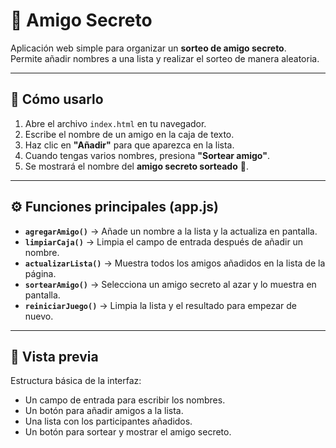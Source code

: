 # 🎉 Amigo Secreto

Aplicación web simple para organizar un **sorteo de amigo secreto**.  
Permite añadir nombres a una lista y realizar el sorteo de manera aleatoria.

---

## 🚀 Cómo usarlo

1. Abre el archivo `index.html` en tu navegador.
2. Escribe el nombre de un amigo en la caja de texto.
3. Haz clic en **"Añadir"** para que aparezca en la lista.
4. Cuando tengas varios nombres, presiona **"Sortear amigo"**.
5. Se mostrará el nombre del **amigo secreto sorteado** 🎉.

---

## ⚙️ Funciones principales (app.js)

- **`agregarAmigo()`** → Añade un nombre a la lista y la actualiza en pantalla.  
- **`limpiarCaja()`** → Limpia el campo de entrada después de añadir un nombre.  
- **`actualizarLista()`** → Muestra todos los amigos añadidos en la lista de la página.  
- **`sortearAmigo()`** → Selecciona un amigo secreto al azar y lo muestra en pantalla.  
- **`reiniciarJuego()`** → Limpia la lista y el resultado para empezar de nuevo.  

---

## 📸 Vista previa

Estructura básica de la interfaz:

- Un campo de entrada para escribir los nombres.  
- Un botón para añadir amigos a la lista.  
- Una lista con los participantes añadidos.  
- Un botón para sortear y mostrar el amigo secreto.  

